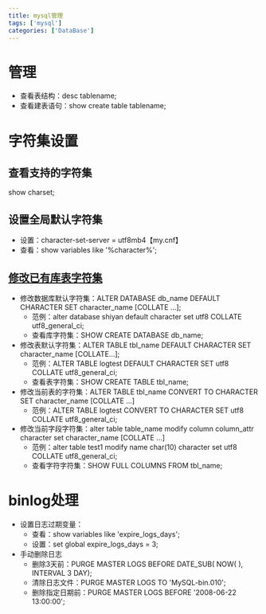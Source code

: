 ```yaml
---
title: mysql管理
tags: ['mysql']
categories: ['DataBase']
---
```

# 管理
* 查看表结构：desc tablename;
* 查看建表语句：show create table tablename;

# 字符集设置
## 查看支持的字符集
show charset;
## 设置全局默认字符集
* 设置：character-set-server = utf8mb4【my.cnf】
* 查看：show variables like '%character%';

## [修改已有库表字符集][mysql-character]
* 修改数据库默认字符集：ALTER DATABASE db_name DEFAULT CHARACTER SET character_name [COLLATE ...];
    - 范例：alter database shiyan default character set utf8 COLLATE utf8_general_ci;
    - 查看库字符集：SHOW CREATE DATABASE db_name; 
* 修改表默认字符集：ALTER TABLE tbl_name DEFAULT CHARACTER SET character_name [COLLATE...]; 
    - 范例：ALTER TABLE logtest DEFAULT CHARACTER SET utf8 COLLATE utf8_general_ci;
    - 查看表字符集：SHOW CREATE TABLE tbl_name;
* 修改当前表的字符集：ALTER TABLE tbl_name CONVERT TO CHARACTER SET character_name [COLLATE ...]
    - 范例：ALTER TABLE logtest CONVERT TO CHARACTER SET utf8 COLLATE utf8_general_ci; 
* 修改当前字段字符集：alter table table_name modify column column_attr character set character_name [COLLATE ...]
    - 范例：alter table test1 modify name char(10) character set utf8 COLLATE utf8_general_ci; 
    - 查看字符字符集：SHOW FULL COLUMNS FROM tbl_name;

# binlog处理
* 设置日志过期变量：
    - 查看：show variables like 'expire_logs_days';
    - 设置：set global expire_logs_days = 3;
* 手动删除日志
    - 删除3天前：PURGE MASTER LOGS BEFORE DATE_SUB( NOW( ), INTERVAL 3 DAY);
    - 清除日志文件：PURGE MASTER LOGS TO 'MySQL-bin.010';
    - 删除指定日期前：PURGE MASTER LOGS BEFORE '2008-06-22 13:00:00';

[mysql-character]: https://blog.csdn.net/weixin_40539892/article/details/80564842


